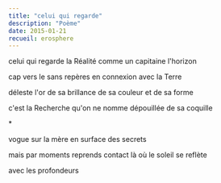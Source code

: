 ```yaml
---
title: "celui qui regarde"
description: "Poème"
date: 2015-01-21
recueil: erosphere
---
```


celui qui regarde la Réalité
comme un capitaine l'horizon

cap vers le sans repères
en connexion avec la Terre

déleste l'or de sa brillance
de sa couleur et de sa forme

c'est la Recherche qu'on ne nomme
dépouillée de sa coquille

\*

vogue sur la mère
en surface des secrets

mais par moments reprends contact
là où le soleil se reflète

avec les profondeurs
